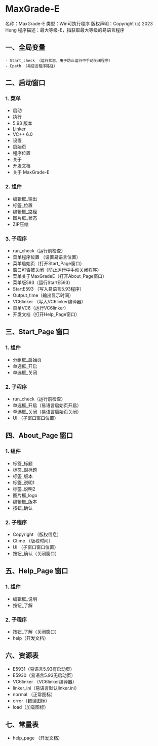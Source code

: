 # MaxGrade-E

名称：MaxGrade-E
类型：Win可执行程序
版权声明：Copyright (c) 2023 Hung
程序描述：最大等级-E，指获取最大等级的易语言程序

## 一、全局变量

	- Start_check （运行状态，用于防止运行中手动关闭程序）
	- Epath （易语言程序路径）

## 二、启动窗口

### 1. 菜单
- 启动
- 执行
- 5.93 版本
- Linker
- VC++ 6.0
- 设置
- 启始页
- 程序位置
- 关于
- 开发文档
- 关于 MaxGrade-E

### 2. 组件
- 编辑框_输出
- 标签_位置
- 编辑框_路径
- 图片框_状态
- ZIP压缩

### 3. 子程序
- run_check（运行前检查）
- 菜单程序位置 （设置易语言位置）
- 菜单启始页（打开Start_Page窗口）
- 窗口可否被关闭（防止运行中手动关闭程序）
- 菜单关于MaxGradeE（打开About_Page窗口）
- 菜单版593（运行StartE593）
- StartE593 （写入易语言5.93程序）
- Output_time（输出显示时间）
- VC6linker （写入VC6linker编译器）
- 菜单VC6（运行VC6linker）
- 开发文档（打开Help_Page窗口）

## 三、Start_Page 窗口

### 1. 组件
- 分组框_启始页
- 单选框_开启
- 单选框_关闭

### 2. 子程序
- run_check（运行前检查）
- 单选框_开启（易语言启始页开启）
- 单选框_关闭（易语言启始页关闭）
- UI （子窗口窗口位置）

## 四、About_Page 窗口

### 1. 组件
- 标签_标题
- 标签_副标题
- 标签_版本
- 标签_说明1
- 标签_说明2
- 图片框_logo
- 编辑框_版本
- 按钮_确认

### 2. 子程序
- Copyright （版权信息）
- Ctime （版权时间）
- UI （子窗口窗口位置）
- 按钮_确认（关闭窗口）

## 五、Help_Page 窗口

### 1. 组件
- 编辑框_说明
- 按钮_了解

### 2. 子程序
- 按钮_了解（关闭窗口）
- help（开发文档）

## 六、资源表
- E5931（易语言5.93有启动页）
- E5930（易语言5.93无启动页）
- VC6linker （VC6linker编译器）
- linker_ini（易语言默认linker.ini）
- normal （正常图标）
- error（错误图标）
- load（加载图标）

## 七、常量表
- help_page （开发文档）
